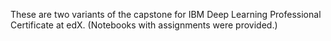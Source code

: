 These are two variants of the capstone for IBM Deep Learning Professional Certificate at edX. (Notebooks with assignments were provided.)
